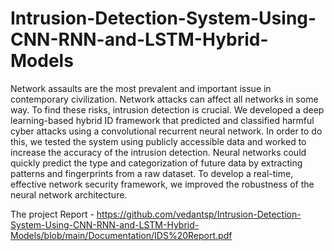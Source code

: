# Intrusion-Detection-System-Using-CNN-RNN-and-LSTM-Hybrid-Models
Network assaults are the most prevalent and important issue in contemporary civilization. Network attacks can affect all networks in some way. To find these risks, intrusion detection is crucial.
We developed a deep learning-based hybrid ID framework that predicted and classified harmful cyber attacks using a convolutional recurrent neural network. In order to do this, we tested the system using publicly accessible data and worked to increase the accuracy of the intrusion detection. 
Neural networks could quickly predict the type and categorization of future data by extracting patterns and fingerprints from a raw dataset. To develop a real-time, effective network security framework, we improved the robustness of the neural network architecture.

The project Report - 
https://github.com/vedantsp/Intrusion-Detection-System-Using-CNN-RNN-and-LSTM-Hybrid-Models/blob/main/Documentation/IDS%20Report.pdf
